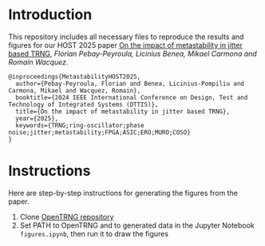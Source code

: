 # Introduction

This repository includes all necessary files to reproduce the results and figures for our HOST 2025 paper [On the impact of metastability in jitter based TRNG](http://www.hostsymposium.org/), _Florian Pebay-Peyroula, Licinius Benea, Mikael Carmona and Romain Wacquez_.

```
@inproceedings{MetastabilityHOST2025,
  author={Pebay-Peyroula, Florian and Benea, Licinius-Pompiliu and Carmona, Mikael and Wacquez, Romain},
  booktitle={2024 IEEE International Conference on Design, Test and Technology of Integrated Systems (DTTIS)}, 
  title={On the impact of metastability in jitter based TRNG}, 
  year={2025},
  keywords={TRNG;ring-oscillator;phase noise;jitter;metastability;FPGA;ASIC;ERO;MURO;COSO}
}
```

# Instructions

Here are step-by-step instructions for generating the figures from the paper.

1. Clone [OpenTRNG repository](https://github.com/opentrng/ptrng)
2. Set PATH to OpenTRNG and to generated data in the Jupyter Notebook `figures.ipynb`, then run it to draw the figures
